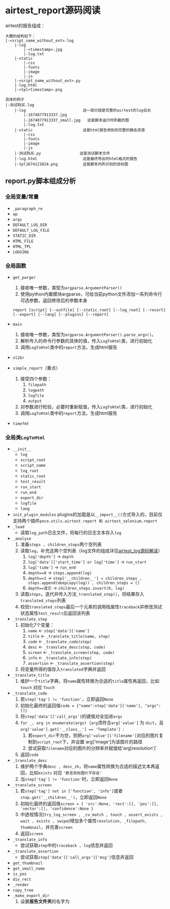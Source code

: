# airtest_report源码阅读

airtest的报告组成：
```dir
大概的结构如下：
|-<sript_name_without_ext>.log
    |-log
        |-<timestamp>.jpg
        |-log.txt
    |-static
        |-css
        |-fonts
        |-image
        |-js
    |-<sript_name_without_ext>.py
    |-log.html
    |-<tpl+timestamp>.png
    
具体的例子
|-测试购买.log
    |-log                         这一部分就是完整的airtest的log日志
        |-1674877913337.jpg
        |-1674877913337_small.jpg   这是脚本运行时所截的图
        |-log.txt
    |-static                      这是html报告用到的完整的静态资源
        |-css
        |-fonts
        |-image
        |-js
    |-测试购买.py                 这是测试脚本文件
    |-log.html                    这是最终导出的html格式的报告
    |-tpl1674121024.png           这是脚本内所识别的目标图
```

## report.py脚本组成分析
### 全局变量/常量
+ `_paragraph_re`
+ `ap`
+ `args`
+ `DEFAULT_LOG_DIR`
+ `DEFAULT_LOG_FILE`
+ `STATIC_DIR`
+ `HTML_FILE`
+ `HTML_TPL`
+ `LOGGING`
### 全局函数
+ `get_parger`
    1. 接收唯一参数，类型为`argparse.ArgumentParser()`
    2. 使用python内置模块argparse，可给当前python文件添加一系列命令行可选参数，返回修改后的参数本身
    ```shell
    report [script] [--outfile] [--static_root] [--log_root] [--recort] [--export] [--lang] [--plugins] [--report]
    ```
+ `main`
    1. 接收唯一参数，类型为`argparse.ArgumentParser().parse_args()`。
    2. 解析传入的命令行参数的具体的值，传入`LogToHtml`类，进行初始化
    3. 调用`LogToHtml`类中的`report`方法，生成html报告

+ `nl2br`
+ `simple_report`（重点）
    1. 接受四个参数：
        1. `filepath`
        2. `logpath`
        3. `logfile`
        4. `output`
    2. 对参数进行检验，必要时重新赋值，传入`LogToHtml`类，进行初始化
    3. 调用`LogToHtml`类中的`report`方法，生成html报告
+ `timefmt`
### 全局类`LogToHtml`
+ `__init__`
    + `log`
    + `script_root`
    + `script_name`
    + `log_root`
    + `static_root`
    + `test_result`
    + `run_start`
    + `run_end`
    + `export_dir`
    + `logfile`
    + `lang`
+ `init_plugin_modules` plugins的加载是以`__import__()`方式导入的，目前仅支持两个插件`poco.utils.airtest.report 和 airtest_selenium.report`    
+ `_load`
    + 读取`log_path`日志文件，将每行的日志文本存入`log`
+ `_analyse`
    1. 准备`steps , children_steps`两个空列表
    2. 读取`log`，补充这两个空列表（log文件的组成详见[airtest_log源码解读]()）
        1. `log['depth']`                             -> `depth`
        2. `log['data']['start_time'] or log['time']` -> `run_start`
        3. `log['time']`                              -> `run_end`
        4. `depth==0`                                 -> `steps.append(log)`
        5. `depth==1`                                 -> `step['__children__'] = children_steps , steps.append(deepcopy(log)) , children_steps = []`
        6. `depth==其它`                              -> `children_steps.insert(0, log)`
    3. 读取`steps`，迭代并传入方法`_translated_step()`，将结果存入`translated_steps`列表
    4. 校验`translated_steps`最后一个元素的调用栈属性`traceback`并修改测试状态属性`test_result`后返回该列表
+ `_translate_step`
    1. 初始化7个变量：
        1. `name`       <- `step['data']['name']`
        2. `title`      <- `_translate_title(name, step)`
        3. `code`       <- `_translate_code(step)`
        4. `desc`       <- `_translate_desc(step, code)`
        5. `screen`     <- `_translate_screen(step, code)`
        6. `info`       <- `_translate_info(step)`
        7. `assertion`  <- `_translate_assertion(step)`
    2. 将变量所得的值存入`translated`字典并返回
+ `_translate_title`
    1. 维护一个`title`字典，将`name`属性转换为合适的`title`属性再返回，比如`touch` 对应 `Touch`
+ `_translate_code`
    1. 若`step['tag'] != 'function'`，立即返回`None`
    2. 初始化最终的返回值`code = {"name":step['data']['name'], "args":[]}`
    3. 将`step['data']['call_args']`的键值对全加进`args`
    4. `for _, arg in enumerate(args)`（`arg`须符合`arg['value']` 为 `dict`，且`arg['value'].get['__class__'] == 'Template'`）:
        1. 若`export_dir`不为空，则把`arg['value']['filename']`对应的图片复制到`script_root`下，并设置`arg['image']为该图片的路径
        2. 尝试获取`filename`对应的图片的分辨率并赋值给'arg[resolution']`
    5. 返回`code`
+ `_translate_desc`
    1. 维护两个字典`desc , desc_zh`，将`name`属性转换为合适的描述文本再返回，比如`exists` 对应 `'断言目标图片不存在'`
    2. 当`step['tag'] != 'function'`时，立即返回`None`
+ `_translate_screen`
    1. 若`step['tag'] not in ['function', 'info']`或者`step.get('__children__')`，立即返回`None`
    2. 初始化最终的返回值`screen = { 'src':None, 'rect':[], 'pos':[], 'vector':[], 'confidence':None }`
    3. 中途视情况(`try_log_screen , _cv_match , touch , assert_exists , wait , exists , swipe`)增加多个属性`resolution, _filepath, thumbnail`，并完善`screen`
    4. 返回`screen`
+ `_translate_info`
    + 尝试获取`step`中的`traceback , log`信息并返回
+ `_translate_assertion`
    + 尝试获取`step['data']['call_args']['msg']`信息并返回
+ `get_thumbnail`
+ `get_small_name`
+ `is_pos`
+ `div_rect`
+ `_render`
+ `copy_tree`
+ `_make_export_dir`
    1. 设置**报告文件夹**的名字为<script name>.log
    2. 在导出路径`export_dir`下新建这个**报告文件夹**
    3. 无视错误，`shutil.rmtree`删除**报告文件夹**下的所有文件
    4. 复制`script_root`下的目录树到**报告文件夹**
    5. 复制`log_root`下的目录树到**报告文件夹**
    6. 复制`static_root`下的css/fonts/image/js四个目录到**报告文件夹**，如果不是http开头的话
    7. 返回**报告文件夹**路径、**报告文件夹**下的日志路径
+ `get_relative_log`
+ `get_console`
+ `readFile`
+ `report_data`
    1. 接受两个参数`output_file , record_list`
    2. 调用方法`_load()`，将`log_path`的日志内容存储到`log`列表中
    3. 调用方法`_analyse()`，将`log`解析为可渲染的`dict`，存入变量`steps`
    4. 调用`get_script_info(script_path)`获取脚本内容存入变量`info`[详见airtest-cli模块详解]()
    5. 当录像列表不为空，视情况将录像分配给指定的导出路径或默认日志目录，并将拼接好的路径存入变量`records`
    6. 处理`static_root`的分隔符使之合法，比如`\\ --> /`、如有必要则末尾添加`/`
    7. 设置`output_file`为默认或者指定的传入参数
    8. 新建一个字典变量`data`，它包含13个键，赋值了对应的值后，`return data`
        1. `'step' : steps`
        2. `'name' : self.script_root`
        3. `'scale' : self.scale`
        4. `'test_result':self.test_result`
        5. `'run_end' : self.run_end`
        6. `'run_start' : self.run_start`
        7. `'static_root' : self.static_root`
        8. `'lang' : self.lang`
        9. `'records' : records`
        10. `'info' : info`
        11. `'log' : self.get_relative_log(output_file)`
        12. `'console' : self.get_console(output_file)`
        13. `'data' : json.dumps(data).replace("<", "{"),replace(">", "}")`
    注意到`data`的`log console data`这三个键有所不同，说明如下：
        1. `log`，日志的相对路径
        2. `console`，尝试读取与导出报告同目录下的`console.txt`文件里的内容并返回
        3. `data`，将以上包含12个键的字典中的`"<>"`对应替换为`"{}"`，避免被认为是特殊用法
+ `report`
    + 接受四个参数
        + self 类实例引用
        + `template_name` 
        + `output_file`
        + `record_list`
    + 涉及5个类变量属性：
        + `script_root`
        + `script_name`
        + `log_root`
        + `static_root`
        + `export_dir`
    + 涉及3个类方法属性：
        + `_render`
        + `_make_export_dir`
        + `report_data`
    代码内容：
    1. 生成报告页面，可以加入自定义数据并且重写
    2. 根据`sript_root`拆分成路径和`sript_name`
    3. 如果`export_dir`不为空：
        1. 调用方法`_make_export_dir()`准备导出的路径文件夹和相关资源
        2. 设置`output_file`路径
        3. `static_root`不是http开头的话，设置为"static/"
    4. 如果`record_list`不为空，将`log_root`下的`mp4`文件的路径全部保存到列表
    5. 调用方法`report_data()`，将返回的值存入`data`--------------------
    6. 调用方法`_render()`，将html模板`template_name`、`output_file`和`**data`作为参数传入，返回方法返回的值--------------------
    
    
    

